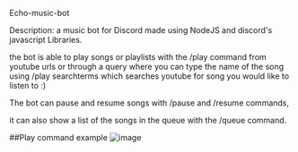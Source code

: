 Echo-music-bot

Description:
a music bot for Discord made using NodeJS and discord's javascript Libraries.

 the bot is able to play songs or playlists with the /play command from youtube urls
 or through a query where you can type the name of the song using /play searchterms
 which searches youtube for song you would like to listen to :)

The bot can pause and resume songs with  /pause and /resume commands,

it can also show a list of the songs in the queue with the  /queue command.

##Play command example
![image](https://github.com/abdomagdy0/music-bot/assets/91535529/64597661-6be4-4dad-8955-4e89746981fa)

